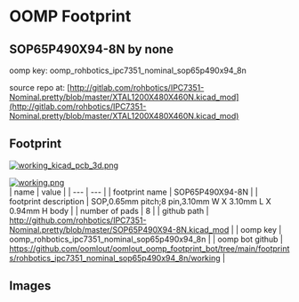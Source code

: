 # OOMP Footprint  
## SOP65P490X94-8N  by none  
  
oomp key: oomp_rohbotics_ipc7351_nominal_sop65p490x94_8n  
  
source repo at: [http://gitlab.com/rohbotics/IPC7351-Nominal.pretty/blob/master/XTAL1200X480X460N.kicad_mod](http://gitlab.com/rohbotics/IPC7351-Nominal.pretty/blob/master/XTAL1200X480X460N.kicad_mod)  
## Footprint  
  
[![working_kicad_pcb_3d.png](working_kicad_pcb_3d_600.png)](working_kicad_pcb_3d.png)  
  
[![working.png](working_600.png)](working.png)  
| name | value | 
| --- | --- | 
| footprint name | SOP65P490X94-8N | 
| footprint description | SOP,0.65mm pitch;8 pin,3.10mm W X 3.10mm L X 0.94mm H body | 
| number of pads | 8 | 
| github path | http://github.com/rohbotics/IPC7351-Nominal.pretty/blob/master/SOP65P490X94-8N.kicad_mod | 
| oomp key | oomp_rohbotics_ipc7351_nominal_sop65p490x94_8n | 
| oomp bot github | https://github.com/oomlout/oomlout_oomp_footprint_bot/tree/main/footprints/rohbotics_ipc7351_nominal_sop65p490x94_8n/working | 
## Images  
